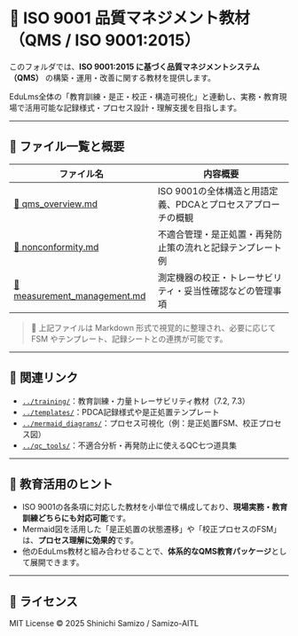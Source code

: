 # 📘 ISO 9001 品質マネジメント教材（QMS / ISO 9001:2015）

このフォルダでは、**ISO 9001:2015 に基づく品質マネジメントシステム（QMS）** の構築・運用・改善に関する教材を提供します。

EduLms全体の「教育訓練・是正・校正・構造可視化」と連動し、実務・教育現場で活用可能な記録様式・プロセス設計・理解支援を目指します。

---

## 📁 ファイル一覧と概要

| ファイル名 | 内容概要 |
|------------|----------|
| [📄 qms_overview.md](./qms_overview.md) | ISO 9001の全体構造と用語定義、PDCAとプロセスアプローチの概観 |
| [📄 nonconformity.md](./nonconformity.md) | 不適合管理・是正処置・再発防止策の流れと記録テンプレート例 |
| [📄 measurement_management.md](./measurement_management.md) | 測定機器の校正・トレーサビリティ・妥当性確認などの管理事項 |

> 📌 上記ファイルは Markdown 形式で視覚的に整理され、必要に応じて FSM やテンプレート、記録シートとの連携が可能です。

---

## 🔗 関連リンク

- [`../training/`](../training/)：教育訓練・力量トレーサビリティ教材（7.2, 7.3）
- [`../templates/`](../templates/)：PDCA記録様式や是正処置テンプレート
- [`../mermaid_diagrams/`](../mermaid_diagrams/)：プロセス可視化（例：是正処置FSM、校正プロセス図）
- [`../qc_tools/`](../qc_tools/)：不適合分析・再発防止に使えるQC七つ道具集

---

## 🧠 教育活用のヒント

- ISO 9001の各条項に対応した教材を小単位で構成しており、**現場実務・教育訓練どちらにも対応可能**です。
- Mermaid図を活用した「是正処置の状態遷移」や「校正プロセスのFSM」は、**プロセス理解に効果的**です。
- 他のEduLms教材と組み合わせることで、**体系的なQMS教育パッケージ**として展開できます。

---

## 📜 ライセンス

MIT License © 2025 Shinichi Samizo / Samizo-AITL
